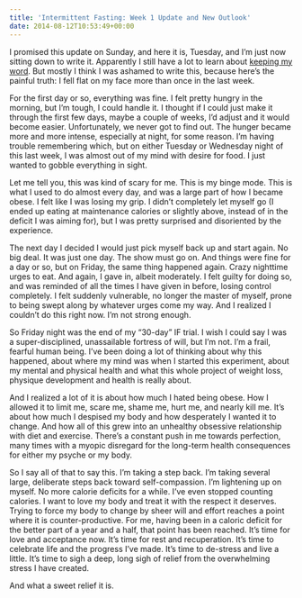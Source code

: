 ```yaml
---
title: 'Intermittent Fasting: Week 1 Update and New Outlook'
date: 2014-08-12T10:53:49+00:00
---
```

I promised this update on Sunday, and here it is, Tuesday, and I&#8217;m just now sitting down to write it. Apparently I still have a lot to learn about [keeping my word][1]. But mostly I think I was ashamed to write this, because here&#8217;s the painful truth: I fell flat on my face more than once in the last week.

For the first day or so, everything was fine. I felt pretty hungry in the morning, but I&#8217;m tough, I could handle it. I thought if I could just make it through the first few days, maybe a couple of weeks, I&#8217;d adjust and it would become easier. Unfortunately, we never got to find out. The hunger became more and more intense, especially at night, for some reason. I&#8217;m having trouble remembering which, but on either Tuesday or Wednesday night of this last week, I was almost out of my mind with desire for food. I just wanted to gobble everything in sight.

Let me tell you, this was kind of scary for me. This is my binge mode. This is what I used to do almost every day, and was a large part of how I became obese. I felt like I was losing my grip. I didn&#8217;t completely let myself go (I ended up eating at maintenance calories or slightly above, instead of in the deficit I was aiming for), but I was pretty surprised and disoriented by the experience.

The next day I decided I would just pick myself back up and start again. No big deal. It was just one day. The show must go on. And things were fine for a day or so, but on Friday, the same thing happened again. Crazy nighttime urges to eat. And again, I gave in, albeit moderately. I felt guilty for doing so, and was reminded of all the times I have given in before, losing control completely. I felt suddenly vulnerable, no longer the master of myself, prone to being swept along by whatever urges come my way. And I realized I couldn&#8217;t do this right now. I&#8217;m not strong enough.

So Friday night was the end of my &#8220;30-day&#8221; IF trial. I wish I could say I was a super-disciplined, unassailable fortress of will, but I&#8217;m not. I&#8217;m a frail, fearful human being. I&#8217;ve been doing a lot of thinking about why this happened, about where my mind was when I started this experiment, about my mental and physical health and what this whole project of weight loss, physique development and health is really about.

And I realized a lot of it is about how much I hated being obese. How I allowed it to limit me, scare me, shame me, hurt me, and nearly kill me. It&#8217;s about how much I despised my body and how desperately I wanted it to change. And how all of this grew into an unhealthy obsessive relationship with diet and exercise. There&#8217;s a constant push in me towards perfection, many times with a myopic disregard for the long-term health consequences for either my psyche or my body.

So I say all of that to say this. I&#8217;m taking a step back. I&#8217;m taking several large, deliberate steps back toward self-compassion. I&#8217;m lightening up on myself. No more calorie deficits for a while. I&#8217;ve even stopped counting calories. I want to love my body and treat it with the respect it deserves. Trying to force my body to change by sheer will and effort reaches a point where it is counter-productive. For me, having been in a caloric deficit for the better part of a year and a half, that point has been reached. It&#8217;s time for love and acceptance now. It&#8217;s time for rest and recuperation. It&#8217;s time to celebrate life and the progress I&#8217;ve made. It&#8217;s time to de-stress and live a little. It&#8217;s time to sigh a deep, long sigh of relief from the overwhelming stress I have created.

And what a sweet relief it is.

 [1]: https://joshuakeel.com/2014/07/27/keeping-your-word/